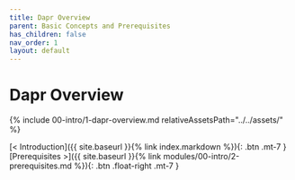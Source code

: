 ```yaml
---
title: Dapr Overview
parent: Basic Concepts and Prerequisites
has_children: false
nav_order: 1
layout: default
---
```


# Dapr Overview

{% include 00-intro/1-dapr-overview.md relativeAssetsPath="../../assets/" %}

<!-- ----------------------------- NAVIGATION ------------------------------ -->

<span class="fs-3">
[< Introduction]({{ site.baseurl }}{% link index.markdown %}){: .btn .mt-7 }
</span>
<span class="fs-3">
[Prerequisites >]({{ site.baseurl }}{% link modules/00-intro/2-prerequisites.md %}){: .btn .float-right .mt-7 }
</span>